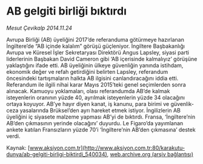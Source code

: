 # AB gelgiti birliği bıktırdı

*Mesut Çevikalp 2014.11.24*

<div class="pNewsDetailMainContent" itemprop="articleBody">
 <p>
  Avrupa Birliği (AB) üyeliğini 2017’de referanduma götürmeye hazırlanan İngiltere’de “AB içinde kalalım” görüşü güçleniyor. İngiltere Başbakanlığı Avrupa ve Küresel İşler Sekretaryası Direktörü Angus Lapsley, siyasi parti liderlerinin Başbakan David Cameron gibi ‘AB içerisinde kalmalıyız’ görüşüne yaklaştığını ifade etti. AB üyeliğinin ülkeye güvenliğin yanında istihdam, ekonomik değer ve refah getirdiğini belirten Lapsley, referandum öncesindeki tartışmaların halkta AB ilgisini canlandıracağını iddia etti. Referandum ile ilgili nihai karar Mayıs 2015’teki genel seçimlerden sonra alınacak. Kamuoyu yoklamaları, olası referandumda AB’de kalmak isteyenlerin oranının yüzde 40, ayrılmak isteyenlerin yüzde 34 olacağını ortaya koyuyor. AB’ye hayır diyen kanat, iş kanunu, para birimi ve güvenlik-ceza yasalarında Brüksel’den ayrı hareket etmek istiyor. İngilizlerin AB üyeliğini iç siyasete malzeme yapması AB’yi de bıktırdı. Fransa, ‘İngiltere’nin AB’den çıkmasının yerinde olacağını’ duyurdu. Le Figaro’da yayımlanan ankete katılan Fransızların yüzde 70’i ‘İngiltere’nin AB’den çıkmasına’ destek verdi.
 </p>
</div>


Kaynak: [www.aksiyon.com.tr](http://www.aksiyon.com.tr:80/karakutu-dunya/ab-gelgiti-birligi-biktirdi_540034), [web.archive.org (arşiv bağlantısı)](http://web.archive.org/web/20141222214947/http://www.aksiyon.com.tr:80/karakutu-dunya/ab-gelgiti-birligi-biktirdi_540034)
